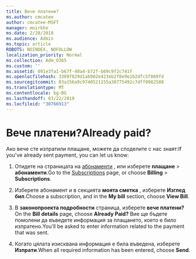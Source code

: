 ```yaml
---
title: Вече платени?
ms.author: cmcatee
author: cmcatee-MSFT
manager: mnirkhe
ms.date: 2/28/2018
ms.audience: Admin
ms.topic: article
ROBOTS: NOINDEX, NOFOLLOW
localization_priority: Normal
ms.collection: Adm_O365
ms.custom: ''
ms.assetid: 091e3fa1-b67f-40a4-b72f-b69c9f2c741f
ms.openlocfilehash: 33897829d1ab902e423eb2f8e9e1b2dfc5f869fd
ms.sourcegitcommit: 03a156a9c9740521155a30775492c7dff0982588
ms.translationtype: MT
ms.contentlocale: bg-BG
ms.lasthandoff: 03/22/2019
ms.locfileid: "30766913"
---
```

# <a name="already-paid"></a><span data-ttu-id="902c0-102">Вече платени?</span><span class="sxs-lookup"><span data-stu-id="902c0-102">Already paid?</span></span>

<span data-ttu-id="902c0-103">Ако вече сте изпратили плащане, можете да споделите с нас знаят:</span><span class="sxs-lookup"><span data-stu-id="902c0-103">If you've already sent payment, you can let us know:</span></span>
  
1. <span data-ttu-id="902c0-104">Отидете на страницата на [абонаменти](https://go.microsoft.com/fwlink/p/?linkid=842054) , или изберете **плащане** \> **абонаменти**.</span><span class="sxs-lookup"><span data-stu-id="902c0-104">Go to the [Subscriptions](https://go.microsoft.com/fwlink/p/?linkid=842054) page, or choose **Billing** \> **Subscriptions**.</span></span>
    
2. <span data-ttu-id="902c0-105">Изберете абонамент и в секцията **моята сметка** , изберете **Изглед бил**.</span><span class="sxs-lookup"><span data-stu-id="902c0-105">Choose a subscription, and in the **My bill** section, choose **View Bill**.</span></span>
    
3. <span data-ttu-id="902c0-106">В **законопроекта подробности** страница, изберете **вече платени?**</span><span class="sxs-lookup"><span data-stu-id="902c0-106">On the **Bill details** page, choose **Already Paid?**</span></span> <span data-ttu-id="902c0-107">Вие ще бъдете помолени да въведете информация за плащането, което е било изпратено.</span><span class="sxs-lookup"><span data-stu-id="902c0-107">You'll be asked to enter information related to the payment that was sent.</span></span> 
    
4. <span data-ttu-id="902c0-108">Когато цялата изисквана информация е била въведена, изберете **Изпрати**.</span><span class="sxs-lookup"><span data-stu-id="902c0-108">When all required information has been entered, choose **Send**.</span></span>
    

